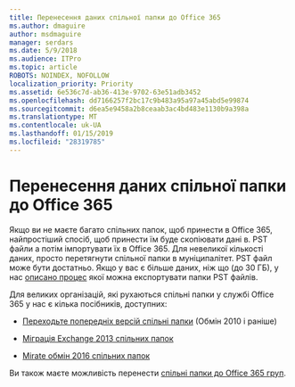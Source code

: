 ```yaml
---
title: Перенесення даних спільної папки до Office 365
ms.author: dmaguire
author: msdmaguire
manager: serdars
ms.date: 5/9/2018
ms.audience: ITPro
ms.topic: article
ROBOTS: NOINDEX, NOFOLLOW
localization_priority: Priority
ms.assetid: 6e536c7d-ab36-413e-9702-63e51adb3452
ms.openlocfilehash: dd7166257f2bc17c9b483a95a97a45abd5e99874
ms.sourcegitcommit: d6ea5e9458a2b8ceaab3ac4bd483e1130b9a398a
ms.translationtype: MT
ms.contentlocale: uk-UA
ms.lasthandoff: 01/15/2019
ms.locfileid: "28319785"
---
```

# <a name="migrate-public-folder-data-to-office-365"></a>Перенесення даних спільної папки до Office 365

Якщо ви не маєте багато спільних папок, щоб принести в Office 365, найпростіший спосіб, щоб принести їм буде скопіювати дані в. PST файли а потім імпортувати їх в Office 365. Для невеликої кількості даних, просто перетягнути спільної папки в муніципалітет. PST файл може бути достатньо. Якщо у вас є більше даних, ніж що (до 30 ГБ), у нас [описано процес](https://technet.microsoft.com/library/dn874017%28v=exchg.150%29.aspx) якої можна експортувати папки PST файлів. 
  
Для великих організацій, які рухаються спільні папки у службі Office 365 у нас є кілька посібників, доступних:
  
- [Переходьте попередніх версій спільні папки](https://technet.microsoft.com/en-us/library/dn874017%28v=exchg.150%29.aspx) (Обмін 2010 і раніше) 
    
- [Міграція Exchange 2013 спільних папок](https://technet.microsoft.com/library/mt798260%28v=exchg.150%29.aspx)
    
- [Mirate обмін 2016 спільних папок](https://technet.microsoft.com/library/mt798260%28v=exchg.160%29.aspx)
    
Ви також маєте можливість перенести [спільні папки до Office 365 груп](https://technet.microsoft.com/library/mt843872%28v=exchg.150%29.aspx).
  

